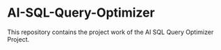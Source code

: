 # AI-SQL-Query-Optimizer
This repository contains the project work of the AI SQL Query Optimizer Project.
